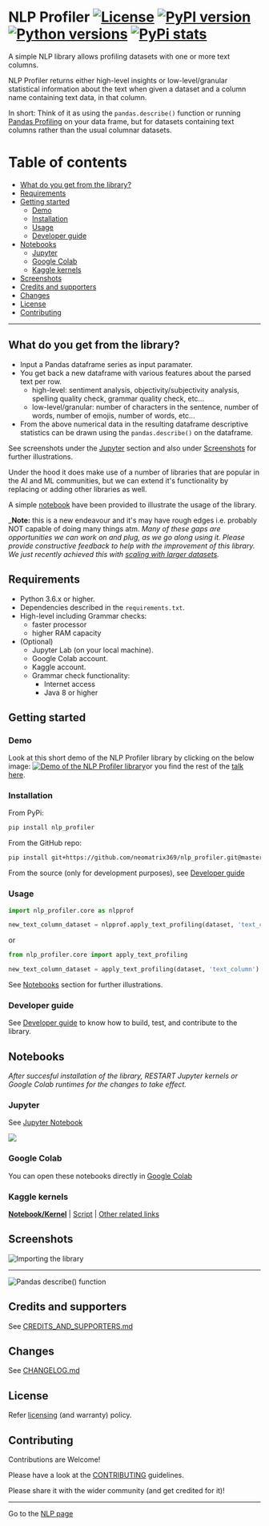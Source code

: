 # NLP Profiler [![License](https://img.shields.io/badge/License-Apache%202.0-blue.svg)](https://opensource.org/licenses/Apache-2.0) [![PyPI version](https://badge.fury.io/py/nlp-profiler.svg)](https://badge.fury.io/py/nlp-profiler) [![Python versions](https://img.shields.io/pypi/pyversions/nlp_profiler.svg)](https://pypi.org/project/nlp_profiler/) [![PyPi stats](https://img.shields.io/pypi/dm/nlp_profiler.svg?label=pypi%20downloads&logo=PyPI&logoColor=white)](https://pypistats.org/packages/nlp_profiler)

A simple NLP library allows profiling datasets with one or more text columns. 

NLP Profiler returns either high-level insights or low-level/granular statistical information about the text when given a dataset and a column name containing text data, in that column. 

In short: Think of it as using the `pandas.describe()` function or running [Pandas Profiling](https://github.com/pandas-profiling/pandas-profiling) on your data frame, but for datasets containing text columns rather than the usual columnar datasets.

# Table of contents

- [What do you get from the library?](#what-do-you-get-from-the-library)
- [Requirements](#requirements)
- [Getting started](#getting-started)
  - [Demo](#Demo)
  - [Installation](#installation)
  - [Usage](#usage)
  - [Developer guide](#developer-guide)
- [Notebooks](#notebooks)
  - [Jupyter](#jupyter)
  - [Google Colab](#google-colab)
  - [Kaggle kernels](#kaggle-kernels)
- [Screenshots](#screenshots)
- [Credits and supporters](#credits-and-supporters)
- [Changes](#changes)
- [License](#license)
- [Contributing](#contributing)

---

## What do you get from the library?

- Input a Pandas dataframe series as input paramater.
- You get back a new dataframe with various features about the parsed text per row.
  - high-level: sentiment analysis, objectivity/subjectivity analysis, spelling quality check, grammar quality check, etc...
  - low-level/granular: number of characters in the sentence, number of words, number of emojis, number of words, etc...
- From the above numerical data in the resulting dataframe descriptive statistics can be drawn using the `pandas.describe()` on the dataframe.

See screenshots under the [Jupyter](#Jupyter) section and also under [Screenshots](#Screenshots) for further illustrations.

Under the hood it does make use of a number of libraries that are popular in the AI and ML communities, but we can extend it's functionality by replacing or adding other libraries as well.

A simple [notebook](#Notebooks) have been provided to illustrate the usage of the library.

_**Note:** this is a new endeavour and it's may have rough edges i.e. probably NOT capable of doing many things atm. _Many of these gaps are opportunities we can work on and plug, as we go along using it. Please provide constructive feedback to help with the improvement of this library. We just recently achieved this with [scaling with larger datasets](https://github.com/neomatrix369/nlp_profiler/issues/2#issuecomment-696675059)._

## Requirements

- Python 3.6.x or higher.
- Dependencies described in the `requirements.txt`.
- High-level including Grammar checks:
  - faster processor
  - higher RAM capacity
- (Optional)
  - Jupyter Lab (on your local machine).
  - Google Colab account.
  - Kaggle account.
  - Grammar check functionality:
    - Internet access
    - Java 8 or higher
  
## Getting started

### Demo

Look at this short demo of the NLP Profiler library by clicking on the below image: 
[![Demo of the NLP Profiler library](https://user-images.githubusercontent.com/1570917/88474968-8fb48980-cf23-11ea-944d-0a1069174ede.png)](https://youtu.be/sdPOyqMfK7M?t=2274)or you find the rest of the [talk here](https://www.youtube.com/watch?v=sdPOyqMfK7M).

### Installation

From PyPi:

```bash
pip install nlp_profiler
```

From the GitHub repo:

```bash
pip install git+https://github.com/neomatrix369/nlp_profiler.git@master
```

From the source (only for development purposes), see [Developer guide](#developer-guide)

### Usage

```python
import nlp_profiler.core as nlpprof

new_text_column_dataset = nlpprof.apply_text_profiling(dataset, 'text_column')
```

or 

```python
from nlp_profiler.core import apply_text_profiling

new_text_column_dataset = apply_text_profiling(dataset, 'text_column')
```

See [Notebooks](#Notebooks) section for further illustrations.

### Developer guide

See [Developer guide](developer-guide.md) to know how to build, test, and contribute to the library.

## Notebooks

_After succesful installation of the library, RESTART Jupyter kernels or Google Colab runtimes for the changes to take effect._

### Jupyter

See [Jupyter Notebook](./notebooks/jupyter/nlp_profiler.ipynb)

![](https://user-images.githubusercontent.com/1570917/88475060-73651c80-cf24-11ea-8c44-21352f7be5bc.png)

### Google Colab

You can open these notebooks directly in [Google Colab](./notebooks/google-colab/nlp_profiler.ipynb)

### Kaggle kernels

**[Notebook/Kernel](https://www.kaggle.com/neomatrix369/nlp-profiler-simple-dataset)** | [Script](https://www.kaggle.com/neomatrix369/nlp-profiler-class) | [Other related links](https://www.kaggle.com/general/166954)

## Screenshots

![Importing the library](https://user-images.githubusercontent.com/1570917/92324238-ccea5c00-f037-11ea-9369-89b0e034ef16.png)

---

![Pandas describe() function](https://user-images.githubusercontent.com/1570917/92324242-cf4cb600-f037-11ea-9c5a-e22806b4be5b.png)

## Credits and supporters

See [CREDITS_AND_SUPPORTERS.md](./CREDITS_AND_SUPPORTERS.md)

## Changes

See [CHANGELOG.md](./CHANGELOG.md)

## License

Refer [licensing](LICENSE.md) (and warranty) policy.

## Contributing

Contributions are Welcome!

Please have a look at the [CONTRIBUTING](CONTRIBUTING.md) guidelines.

Please share it with the wider community (and get credited for it)!

---

Go to the [NLP page](https://github.com/neomatrix369/awesome-ai-ml-dl/blob/master/natural-language-processing/README.md)</br>
